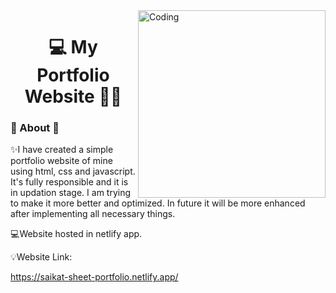<img align="right" alt="Coding" Width="300" src="https://mir-s3-cdn-cf.behance.net/project_modules/fs/78a97163065537.5aa76fff8bb77.gif">

<h1 align="center">💻 My Portfolio Website 👨‍💻</h1>

<h3 align="left">🔭 About 🔭</h3>

:sparkles:I have created a simple portfolio website of mine using html, css and javascript. It's fully responsible and it is in updation stage. I am trying to make it more better and optimized. In future it will be more enhanced after implementing all necessary things.

:computer:Website hosted in netlify app.

:bulb:Website Link:

https://saikat-sheet-portfolio.netlify.app/
